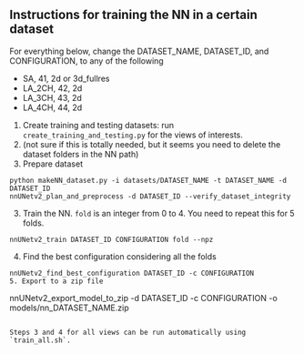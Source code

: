 ## Instructions for training the NN in a certain dataset
For everything below, change the DATASET_NAME, DATASET_ID, and CONFIGURATION, to any of the following
* SA, 41, 2d or 3d_fullres
* LA_2CH, 42, 2d
* LA_3CH, 43, 2d
* LA_4CH, 44, 2d

1. Create training and testing datasets: run `create_training_and_testing.py` for the views of interests.
2. (not sure if this is totally needed, but it seems you need to delete the dataset folders in the NN path)
2. Prepare dataset 
```
python makeNN_dataset.py -i datasets/DATASET_NAME -t DATASET_NAME -d DATASET_ID
nnUNetv2_plan_and_preprocess -d DATASET_ID --verify_dataset_integrity
```
3. Train the NN. `fold` is an integer from 0 to 4. You need to repeat this for 5 folds.
```
nnUNetv2_train DATASET_ID CONFIGURATION fold --npz
```
4. Find the best configuration considering all the folds
```
nnUNetv2_find_best_configuration DATASET_ID -c CONFIGURATION
5. Export to a zip file
```
nnUNetv2_export_model_to_zip -d DATASET_ID -c CONFIGURATION -o models/nn_DATASET_NAME.zip
```

Steps 3 and 4 for all views can be run automatically using `train_all.sh`.